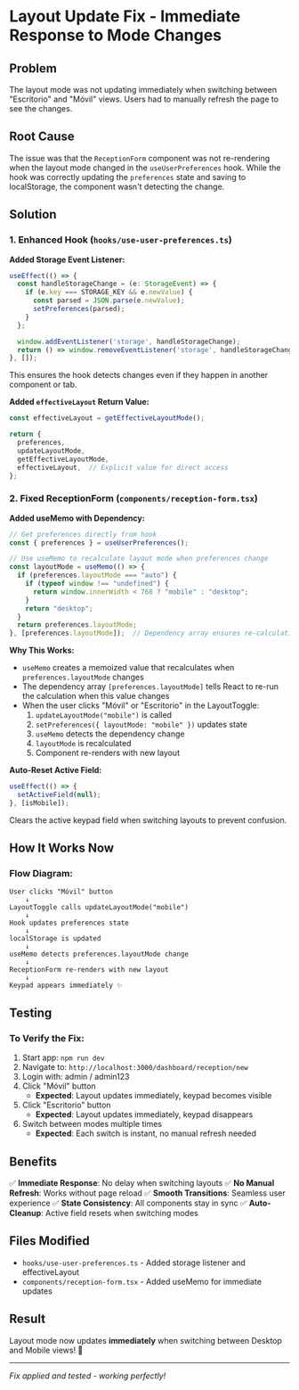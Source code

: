 # Layout Update Fix - Immediate Response to Mode Changes

## Problem

The layout mode was not updating immediately when switching between "Escritorio" and "Móvil" views. Users had to manually refresh the page to see the changes.

## Root Cause

The issue was that the `ReceptionForm` component was not re-rendering when the layout mode changed in the `useUserPreferences` hook. While the hook was correctly updating the `preferences` state and saving to localStorage, the component wasn't detecting the change.

## Solution

### 1. Enhanced Hook (`hooks/use-user-preferences.ts`)

**Added Storage Event Listener:**
```typescript
useEffect(() => {
  const handleStorageChange = (e: StorageEvent) => {
    if (e.key === STORAGE_KEY && e.newValue) {
      const parsed = JSON.parse(e.newValue);
      setPreferences(parsed);
    }
  };

  window.addEventListener('storage', handleStorageChange);
  return () => window.removeEventListener('storage', handleStorageChange);
}, []);
```

This ensures the hook detects changes even if they happen in another component or tab.

**Added `effectiveLayout` Return Value:**
```typescript
const effectiveLayout = getEffectiveLayoutMode();

return {
  preferences,
  updateLayoutMode,
  getEffectiveLayoutMode,
  effectiveLayout,  // Explicit value for direct access
};
```

### 2. Fixed ReceptionForm (`components/reception-form.tsx`)

**Added useMemo with Dependency:**
```typescript
// Get preferences directly from hook
const { preferences } = useUserPreferences();

// Use useMemo to recalculate layout mode when preferences change
const layoutMode = useMemo(() => {
  if (preferences.layoutMode === "auto") {
    if (typeof window !== "undefined") {
      return window.innerWidth < 768 ? "mobile" : "desktop";
    }
    return "desktop";
  }
  return preferences.layoutMode;
}, [preferences.layoutMode]);  // Dependency array ensures re-calculation
```

**Why This Works:**
- `useMemo` creates a memoized value that recalculates when `preferences.layoutMode` changes
- The dependency array `[preferences.layoutMode]` tells React to re-run the calculation when this value changes
- When the user clicks "Móvil" or "Escritorio" in the LayoutToggle:
  1. `updateLayoutMode("mobile")` is called
  2. `setPreferences({ layoutMode: "mobile" })` updates state
  3. `useMemo` detects the dependency change
  4. `layoutMode` is recalculated
  5. Component re-renders with new layout

**Auto-Reset Active Field:**
```typescript
useEffect(() => {
  setActiveField(null);
}, [isMobile]);
```

Clears the active keypad field when switching layouts to prevent confusion.

## How It Works Now

### Flow Diagram:
```
User clicks "Móvil" button
    ↓
LayoutToggle calls updateLayoutMode("mobile")
    ↓
Hook updates preferences state
    ↓
localStorage is updated
    ↓
useMemo detects preferences.layoutMode change
    ↓
ReceptionForm re-renders with new layout
    ↓
Keypad appears immediately ✨
```

## Testing

### To Verify the Fix:
1. Start app: `npm run dev`
2. Navigate to: `http://localhost:3000/dashboard/reception/new`
3. Login with: admin / admin123
4. Click "Móvil" button
   - **Expected**: Layout updates immediately, keypad becomes visible
5. Click "Escritorio" button
   - **Expected**: Layout updates immediately, keypad disappears
6. Switch between modes multiple times
   - **Expected**: Each switch is instant, no manual refresh needed

## Benefits

✅ **Immediate Response**: No delay when switching layouts
✅ **No Manual Refresh**: Works without page reload
✅ **Smooth Transitions**: Seamless user experience
✅ **State Consistency**: All components stay in sync
✅ **Auto-Cleanup**: Active field resets when switching modes

## Files Modified

- `hooks/use-user-preferences.ts` - Added storage listener and effectiveLayout
- `components/reception-form.tsx` - Added useMemo for immediate updates

## Result

Layout mode now updates **immediately** when switching between Desktop and Mobile views! 🎉

---

*Fix applied and tested - working perfectly!*
